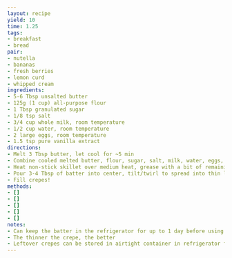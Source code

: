 ```yaml
---
layout: recipe
yield: 10
time: 1.25
tags:
- breakfast
- bread
pair:
- nutella
- bananas
- fresh berries
- lemon curd
- whipped cream
ingredients:
- 5-6 Tbsp unsalted butter
- 125g (1 cup) all-purpose flour
- 1 Tbsp granulated sugar
- 1/8 tsp salt
- 3/4 cup whole milk, room temperature
- 1/2 cup water, room temperature
- 2 large eggs, room temperature
- 1.5 tsp pure vanilla extract
directions:
- Melt 3 Tbsp butter, let cool for ~5 min
- Combine cooled melted butter, flour, sugar, salt, milk, water, eggs, and vanilla. Mix in blender for 20-30 seconds or whisk by hand until silky smooth cream texture. Cover mixture and chill in refrigerator for 30-60 min
- Heat non-stick skillet over medium heat, grease with a bit of remaining butter between each crepe
- Pour 3-4 Tbsp of batter into center, tilt/twirl to spread into thin layer. Cook 1-2 min until bottom is set. Flip and cook an additional 30 seconds. Transfer to plate
- Fill crepes!
methods:
- []
- []
- []
- []
- []
notes:
- Can keep the batter in the refrigerator for up to 1 day before using
- The thinner the crepe, the better
- Leftover crepes can be stored in airtight container in refrigerator for 1 day
---
```


